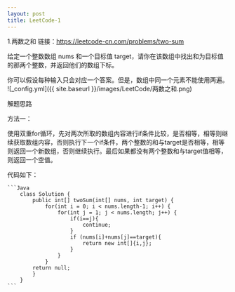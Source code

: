 ```yaml
---
layout: post
title: LeetCode-1
---
```


1.两数之和
链接：https://leetcode-cn.com/problems/two-sum

给定一个整数数组 nums 和一个目标值 target，请你在该数组中找出和为目标值的那两个整数，并返回他们的数组下标。

你可以假设每种输入只会对应一个答案。但是，数组中同一个元素不能使用两遍。
![_config.yml]({{ site.baseurl }}/images/LeetCode/两数之和.png)

解题思路

方法一：

使用双重for循环，先对两次所取的数组内容进行if条件比较，是否相等，相等则继续获取数组内容，否则执行下一个if条件，两个整数的和与target是否相等，相等则返回一个新数组，否则继续执行。最后如果都没有两个整数和与target值相等，则返回一个空值。

代码如下：

	```Java
		class Solution {
		    public int[] twoSum(int[] nums, int target) {
		        for(int i = 0; i < nums.length-1; i++) {
		            for(int j = 1; j < nums.length; j++) {
		                if(i==j){
		                    continue;
		                }
		                if (nums[i]+nums[j]==target){
		                    return new int[]{i,j};
		                }
		            }
		        }
		    return null;
		    }
		}
	```



